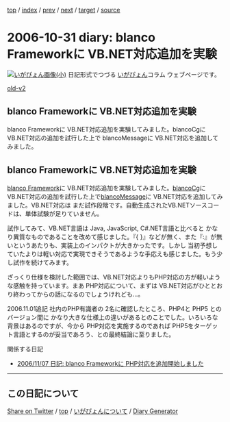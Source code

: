 [top](https://igapyon.github.io/diary/) 
 / [index](https://igapyon.github.io/diary/2006/index.html) 
 / [prev](https://igapyon.github.io/diary/2006/ig061028.html) 
 / [next](https://igapyon.github.io/diary/2006/ig061101.html) 
 / [target](https://igapyon.github.io/diary/2006/ig061031.html) 
 / [source](https://github.com/igapyon/diary/blob/gh-pages/2006/ig061031.html.src.md) 

2006-10-31 diary: blanco Frameworkに VB.NET対応追加を実験
=====================================================================================================
[![いがぴょん画像(小)](https://igapyon.github.io/diary/images/iga200306s.jpg "いがぴょん")](https://igapyon.github.io/diary/memo/memoigapyon.html) 日記形式でつづる [いがぴょん](https://igapyon.github.io/diary/memo/memoigapyon.html)コラム ウェブページです。

[old-v2](ig061031-orig.html)

## blanco Frameworkに VB.NET対応追加を実験

blanco Frameworkに VB.NET対応追加を実験してみました。blancoCgにVB.NET対応の追加を試行した上で blancoMessageに VB.NET対応を追加してみました。


## blanco Frameworkに VB.NET対応追加を実験

[blanco Framework](http://www.igapyon.jp/blanco/blanco.ja.html)に VB.NET対応追加を実験してみました。[blancoCg](http://www.igapyon.jp/blanco/blancocg.html)にVB.NET対応の追加を試行した上で[blancoMessage](http://www.igapyon.jp/blanco/blancomessage.html)に VB.NET対応を追加してみました。VB.NET対応は まだ試作段階です。自動生成されたVB.NETソースコードは、単体試験が足りていません。

試作してみて、VB.NET言語は Java, JavaScript, C#.NET言語と比べると かなり異質なものであることを改めて感じました。『{
}』などが無く、また『:』が無いというあたりも、実装上のインパクトが大きかったです。しかし 当初予想していたよりは軽い対応で実現できそうであるような手応えも感じました。もう少し試作を続けてみます。

ざっくり仕様を検討した範囲では、VB.NET対応よりもPHP対応の方が軽いような感触を持っています。まあ PHP対応について、まずは VB.NET対応がひととおり終わってからの話になるのでしょうけれども…。

2006.11.01追記 社内のPHP有識者の 2名に確認したところ、PHP4と PHP5 とのバージョン間に かなり大きな仕様上の違いがあるとのことでした。いろいろな背景はあるのですが、今から PHP対応を実施するのであれば PHP5をターゲット言語とするのが妥当であろう、との最終結論に至りました。

関係する日記

* [2006/11/07 日記: blanco Frameworkに PHP対応を追加開始しました](ig061107.html)

----------------------------------------------------------------------------------------------------

## この日記について

[Share on Twitter](https://twitter.com/intent/tweet?hashtags=igapyon%2Cdiary%2C%E3%81%84%E3%81%8C%E3%81%B4%E3%82%87%E3%82%93&text=blanco+Framework%E3%81%AB+VB.NET%E5%AF%BE%E5%BF%9C%E8%BF%BD%E5%8A%A0%E3%82%92%E5%AE%9F%E9%A8%93&url=https%3A%2F%2Figapyon.github.io%2Fdiary%2F2006%2Fig061031.html) / [top](../index.html/) / [いがぴょんについて](https://igapyon.github.io/diary/memo/memoigapyon.html) / [Diary Generator](https://github.com/igapyon/igapyonv3)
